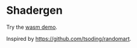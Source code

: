 # Shadergen

Try the [wasm demo](https://dmirauta.github.io/shadergen/).

Inspired by https://github.com/tsoding/randomart.
